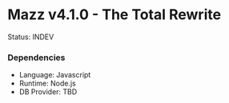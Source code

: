 # Mazz v4.1.0 - The Total Rewrite
Status: INDEV




### Dependencies
- Language: Javascript
- Runtime: Node.js
- DB Provider: TBD
